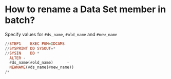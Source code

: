 # How to rename a Data Set member in batch?
Specify values for `#ds_name`, `#old_name` and `#new_name`
```Haskell
//STEP1    EXEC PGM=IDCAMS  
//SYSPRINT DD SYSOUT=*      
//SYSIN    DD *             
  ALTER -                   
  #ds_name(#old_name)      -
  NEWNAME(#ds_name(#new_name))
/*
 ```